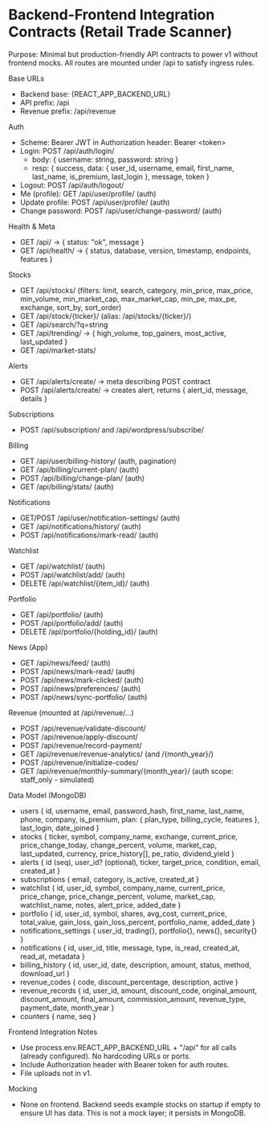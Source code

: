 # Backend-Frontend Integration Contracts (Retail Trade Scanner)

Purpose: Minimal but production-friendly API contracts to power v1 without frontend mocks. All routes are mounted under /api to satisfy ingress rules.

Base URLs
- Backend base: {REACT_APP_BACKEND_URL}
- API prefix: /api
- Revenue prefix: /api/revenue

Auth
- Scheme: Bearer JWT in Authorization header: Bearer &lt;token&gt;
- Login: POST /api/auth/login/
  - body: { username: string, password: string }
  - resp: { success, data: { user_id, username, email, first_name, last_name, is_premium, last_login }, message, token }
- Logout: POST /api/auth/logout/
- Me (profile): GET /api/user/profile/ (auth)
- Update profile: POST /api/user/profile/ (auth)
- Change password: POST /api/user/change-password/ (auth)

Health & Meta
- GET /api/ -> { status: "ok", message }
- GET /api/health/ -> { status, database, version, timestamp, endpoints, features }

Stocks
- GET /api/stocks/ (filters: limit, search, category, min_price, max_price, min_volume, min_market_cap, max_market_cap, min_pe, max_pe, exchange, sort_by, sort_order)
- GET /api/stock/{ticker}/ (alias: /api/stocks/{ticker}/)
- GET /api/search/?q=string
- GET /api/trending/ -> { high_volume, top_gainers, most_active, last_updated }
- GET /api/market-stats/

Alerts
- GET /api/alerts/create/ -> meta describing POST contract
- POST /api/alerts/create/ -> creates alert, returns { alert_id, message, details }

Subscriptions
- POST /api/subscription/ and /api/wordpress/subscribe/

Billing
- GET /api/user/billing-history/ (auth, pagination)
- GET /api/billing/current-plan/ (auth)
- POST /api/billing/change-plan/ (auth)
- GET /api/billing/stats/ (auth)

Notifications
- GET/POST /api/user/notification-settings/ (auth)
- GET /api/notifications/history/ (auth)
- POST /api/notifications/mark-read/ (auth)

Watchlist
- GET /api/watchlist/ (auth)
- POST /api/watchlist/add/ (auth)
- DELETE /api/watchlist/{item_id}/ (auth)

Portfolio
- GET /api/portfolio/ (auth)
- POST /api/portfolio/add/ (auth)
- DELETE /api/portfolio/{holding_id}/ (auth)

News (App)
- GET /api/news/feed/ (auth)
- POST /api/news/mark-read/ (auth)
- POST /api/news/mark-clicked/ (auth)
- POST /api/news/preferences/ (auth)
- POST /api/news/sync-portfolio/ (auth)

Revenue (mounted at /api/revenue/...)
- POST /api/revenue/validate-discount/
- POST /api/revenue/apply-discount/
- POST /api/revenue/record-payment/
- GET /api/revenue/revenue-analytics/ (and /{month_year}/)
- POST /api/revenue/initialize-codes/
- GET /api/revenue/monthly-summary/{month_year}/ (auth scope: staff_only - simulated)

Data Model (MongoDB)
- users { id, username, email, password_hash, first_name, last_name, phone, company, is_premium, plan: { plan_type, billing_cycle, features }, last_login, date_joined }
- stocks { ticker, symbol, company_name, exchange, current_price, price_change_today, change_percent, volume, market_cap, last_updated, currency, price_history[], pe_ratio, dividend_yield }
- alerts { id (seq), user_id? (optional), ticker, target_price, condition, email, created_at }
- subscriptions { email, category, is_active, created_at }
- watchlist { id, user_id, symbol, company_name, current_price, price_change, price_change_percent, volume, market_cap, watchlist_name, notes, alert_price, added_date }
- portfolio { id, user_id, symbol, shares, avg_cost, current_price, total_value, gain_loss, gain_loss_percent, portfolio_name, added_date }
- notifications_settings { user_id, trading{}, portfolio{}, news{}, security{} }
- notifications { id, user_id, title, message, type, is_read, created_at, read_at, metadata }
- billing_history { id, user_id, date, description, amount, status, method, download_url }
- revenue_codes { code, discount_percentage, description, active }
- revenue_records { id, user_id, amount, discount_code, original_amount, discount_amount, final_amount, commission_amount, revenue_type, payment_date, month_year }
- counters { name, seq }

Frontend Integration Notes
- Use process.env.REACT_APP_BACKEND_URL + "/api" for all calls (already configured). No hardcoding URLs or ports.
- Include Authorization header with Bearer token for auth routes.
- File uploads not in v1.

Mocking
- None on frontend. Backend seeds example stocks on startup if empty to ensure UI has data. This is not a mock layer; it persists in MongoDB.